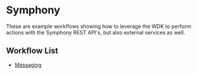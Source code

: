 # Symphony
These are example workflows showing how to leverage the WDK to perform actions with the Symphony REST API's, but also external services as well.

## Workflow List
- [Messaging](symphony-messages.swadl.yaml)